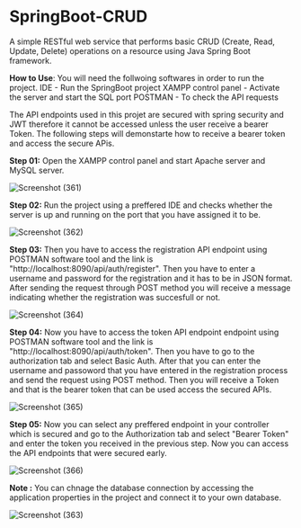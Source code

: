 # SpringBoot-CRUD
A simple RESTful web service that performs basic CRUD (Create, Read, Update, Delete) operations on a resource using Java Spring Boot framework.

**How to Use**: 
You will need the follwoing softwares in order to run the project.
  IDE - Run the SpringBoot project
  XAMPP control panel - Activate the server and start the SQL port
  POSTMAN - To check the API requests

The API endpoints used in this projet are secured with spring security and JWT therefore it cannot be accessed unless the user receive a bearer Token. The following steps will demonstarte how to receive a bearer token and access the secure APis.

**Step 01:** Open the XAMPP control panel and start Apache server and MySQL server.

![Screenshot (361)](https://github.com/yaween-desilva/SpringBoot-CRUD/assets/172358358/bdee0c4c-f941-4b8a-a02e-fc418895b9b1)

**Step 02:** Run the project using a preffered IDE and checks whether the server is up and running on the port that you have assigned it to be.

![Screenshot (362)](https://github.com/yaween-desilva/SpringBoot-CRUD/assets/172358358/c7c3691b-fe3b-4f55-88d6-98cb34908fcd)

**Step 03:** Then you have to access the registration API endpoint using POSTMAN software tool and the link is "http://localhost:8090/api/auth/register". Then you have to enter a username and password for the registration and it has to be in JSON format. After sending the request through POST method you will receive a message indicating whether the registration was succesfull or not.

![Screenshot (364)](https://github.com/yaween-desilva/SpringBoot-CRUD/assets/172358358/1ecc6f78-7118-4e7e-94c9-9eb63e68a12b)

**Step 04:** Now you have to access the token API endpoint endpoint using POSTMAN software tool and the link is "http://localhost:8090/api/auth/token". Then you have to go to the authorization tab and select Basic Auth. After that you can enter the username and passoword that you have entered in the registration process and send the request using POST method. Then you will receive a Token and that is the bearer token that can be used access the secured APIs.

![Screenshot (365)](https://github.com/yaween-desilva/SpringBoot-CRUD/assets/172358358/791c2e70-21d5-4ab0-bc68-0d86dae7155b)

**Step 05:** Now you can select any preffered endpoint in your controller which is secured and go to the Authorization tab and select "Bearer Token" and enter the token you received in the previous step. Now you can access the API endpoints that were secured early.

![Screenshot (366)](https://github.com/yaween-desilva/SpringBoot-CRUD/assets/172358358/a18d30ee-3368-4c6f-a9fa-85009b22c96f)

**Note :** You can chnage the database connection by accessing the application properties in the project and connect it to your own database.

![Screenshot (363)](https://github.com/yaween-desilva/SpringBoot-CRUD/assets/172358358/80fd4189-c34a-4666-bff3-35386642e4d3)


